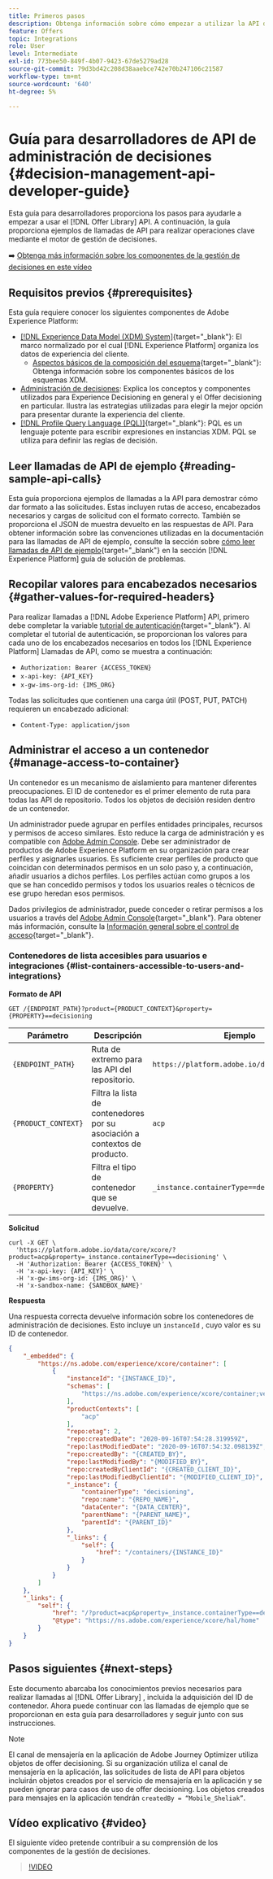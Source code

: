```yaml
---
title: Primeros pasos
description: Obtenga información sobre cómo empezar a utilizar la API de biblioteca de ofertas para realizar operaciones clave mediante el motor de gestión de decisiones.
feature: Offers
topic: Integrations
role: User
level: Intermediate
exl-id: 773bee50-849f-4b07-9423-67de5279ad28
source-git-commit: 79d3bd42c208d38aaebce742e70b247106c21587
workflow-type: tm+mt
source-wordcount: '640'
ht-degree: 5%

---
```


# Guía para desarrolladores de API de administración de decisiones {#decision-management-api-developer-guide}

Esta guía para desarrolladores proporciona los pasos para ayudarle a empezar a usar el [!DNL Offer Library] API. A continuación, la guía proporciona ejemplos de llamadas de API para realizar operaciones clave mediante el motor de gestión de decisiones.

➡️ [Obtenga más información sobre los componentes de la gestión de decisiones en este vídeo](#video)

## Requisitos previos {#prerequisites}

Esta guía requiere conocer los siguientes componentes de Adobe Experience Platform:

* [[!DNL Experience Data Model (XDM) System]](https://experienceleague.adobe.com/docs/experience-platform/xdm/home.html?lang=es){target=&quot;_blank&quot;}: El marco normalizado por el cual [!DNL Experience Platform] organiza los datos de experiencia del cliente.
   * [Aspectos básicos de la composición del esquema](https://experienceleague.adobe.com/docs/experience-platform/xdm/schema/composition.html?lang=es){target=&quot;_blank&quot;}: Obtenga información sobre los componentes básicos de los esquemas XDM.
* [Administración de decisiones](../../../using/offers/get-started/starting-offer-decisioning.md): Explica los conceptos y componentes utilizados para Experience Decisioning en general y el Offer decisioning en particular. Ilustra las estrategias utilizadas para elegir la mejor opción para presentar durante la experiencia del cliente.
* [[!DNL Profile Query Language (PQL)]](https://experienceleague.adobe.com/docs/experience-platform/segmentation/pql/overview.html){target=&quot;_blank&quot;}: PQL es un lenguaje potente para escribir expresiones en instancias XDM. PQL se utiliza para definir las reglas de decisión.

## Leer llamadas de API de ejemplo {#reading-sample-api-calls}

Esta guía proporciona ejemplos de llamadas a la API para demostrar cómo dar formato a las solicitudes. Estas incluyen rutas de acceso, encabezados necesarios y cargas de solicitud con el formato correcto. También se proporciona el JSON de muestra devuelto en las respuestas de API. Para obtener información sobre las convenciones utilizadas en la documentación para las llamadas de API de ejemplo, consulte la sección sobre [cómo leer llamadas de API de ejemplo](https://experienceleague.adobe.com/docs/experience-platform/landing/troubleshooting.html#how-do-i-format-an-api-request){target=&quot;_blank&quot;} en la sección [!DNL Experience Platform] guía de solución de problemas.

## Recopilar valores para encabezados necesarios {#gather-values-for-required-headers}

Para realizar llamadas a [!DNL Adobe Experience Platform] API, primero debe completar la variable [tutorial de autenticación](https://experienceleague.adobe.com/docs/experience-platform/landing/platform-apis/api-authentication.html){target=&quot;_blank&quot;}. Al completar el tutorial de autenticación, se proporcionan los valores para cada uno de los encabezados necesarios en todos los [!DNL Experience Platform] Llamadas de API, como se muestra a continuación:

* `Authorization: Bearer {ACCESS_TOKEN}`
* `x-api-key: {API_KEY}`
* `x-gw-ims-org-id: {IMS_ORG}`

Todas las solicitudes que contienen una carga útil (POST, PUT, PATCH) requieren un encabezado adicional:

* `Content-Type: application/json`

## Administrar el acceso a un contenedor {#manage-access-to-container}

Un contenedor es un mecanismo de aislamiento para mantener diferentes preocupaciones. El ID de contenedor es el primer elemento de ruta para todas las API de repositorio. Todos los objetos de decisión residen dentro de un contenedor.

Un administrador puede agrupar en perfiles entidades principales, recursos y permisos de acceso similares. Esto reduce la carga de administración y es compatible con [Adobe Admin Console](https://adminconsole.adobe.com/). Debe ser administrador de productos de Adobe Experience Platform en su organización para crear perfiles y asignarles usuarios. Es suficiente crear perfiles de producto que coincidan con determinados permisos en un solo paso y, a continuación, añadir usuarios a dichos perfiles. Los perfiles actúan como grupos a los que se han concedido permisos y todos los usuarios reales o técnicos de ese grupo heredan esos permisos.

Dados privilegios de administrador, puede conceder o retirar permisos a los usuarios a través del [Adobe Admin Console](https://adminconsole.adobe.com/){target=&quot;_blank&quot;}. Para obtener más información, consulte la [Información general sobre el control de acceso](https://experienceleague.adobe.com/docs/experience-platform/access-control/home.html?lang=es){target=&quot;_blank&quot;}.

### Contenedores de lista accesibles para usuarios e integraciones {#list-containers-accessible-to-users-and-integrations}

**Formato de API**

```http
GET /{ENDPOINT_PATH}?product={PRODUCT_CONTEXT}&property={PROPERTY}==decisioning
```

| Parámetro | Descripción | Ejemplo |
| --------- | ----------- | ------- |
| `{ENDPOINT_PATH}` | Ruta de extremo para las API del repositorio. | `https://platform.adobe.io/data/core/xcore/` |
| `{PRODUCT_CONTEXT}` | Filtra la lista de contenedores por su asociación a contextos de producto. | `acp` |
| `{PROPERTY}` | Filtra el tipo de contenedor que se devuelve. | `_instance.containerType==decisioning` |

**Solicitud**

```shell
curl -X GET \
  'https://platform.adobe.io/data/core/xcore/?product=acp&property=_instance.containerType==decisioning' \
  -H 'Authorization: Bearer {ACCESS_TOKEN}' \
  -H 'x-api-key: {API_KEY}' \
  -H 'x-gw-ims-org-id: {IMS_ORG}' \
  -H 'x-sandbox-name: {SANDBOX_NAME}'
```

**Respuesta**

Una respuesta correcta devuelve información sobre los contenedores de administración de decisiones. Esto incluye un `instanceId` , cuyo valor es su ID de contenedor.

```json
{
    "_embedded": {
        "https://ns.adobe.com/experience/xcore/container": [
            {
                "instanceId": "{INSTANCE_ID}",
                "schemas": [
                    "https://ns.adobe.com/experience/xcore/container;version=0.5"
                ],
                "productContexts": [
                    "acp"
                ],
                "repo:etag": 2,
                "repo:createdDate": "2020-09-16T07:54:28.319959Z",
                "repo:lastModifiedDate": "2020-09-16T07:54:32.098139Z",
                "repo:createdBy": "{CREATED_BY}",
                "repo:lastModifiedBy": "{MODIFIED_BY}",
                "repo:createdByClientId": "{CREATED_CLIENT_ID}",
                "repo:lastModifiedByClientId": "{MODIFIED_CLIENT_ID}",
                "_instance": {
                    "containerType": "decisioning",
                    "repo:name": "{REPO_NAME}",
                    "dataCenter": "{DATA_CENTER}",
                    "parentName": "{PARENT_NAME}",
                    "parentId": "{PARENT_ID}"
                },
                "_links": {
                    "self": {
                        "href": "/containers/{INSTANCE_ID}"
                    }
                }
            }
        ]
    },
    "_links": {
        "self": {
            "href": "/?product=acp&property=_instance.containerType==decisioning",
            "@type": "https://ns.adobe.com/experience/xcore/hal/home"
        }
    }
}
```

## Pasos siguientes {#next-steps}

Este documento abarcaba los conocimientos previos necesarios para realizar llamadas al [!DNL Offer Library] , incluida la adquisición del ID de contenedor. Ahora puede continuar con las llamadas de ejemplo que se proporcionan en esta guía para desarrolladores y seguir junto con sus instrucciones.

>[!NOTE]
>
> El canal de mensajería en la aplicación de Adobe Journey Optimizer utiliza objetos de offer decisioning. Si su organización utiliza el canal de mensajería en la aplicación, las solicitudes de lista de API para objetos incluirán objetos creados por el servicio de mensajería en la aplicación y se pueden ignorar para casos de uso de offer decisioning. Los objetos creados para mensajes en la aplicación tendrán `createdBy = “Mobile_Sheliak”`.

## Vídeo explicativo {#video}

El siguiente vídeo pretende contribuir a su comprensión de los componentes de la gestión de decisiones.

>[!VIDEO](https://video.tv.adobe.com/v/329919?quality=12)

